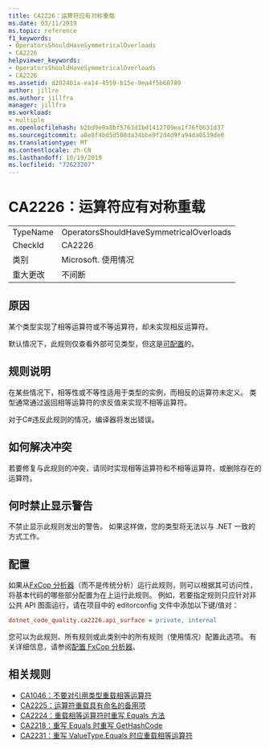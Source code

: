 ```yaml
---
title: CA2226：运算符应有对称重载
ms.date: 03/11/2019
ms.topic: reference
f1_keywords:
- OperatorsShouldHaveSymmetricalOverloads
- CA2226
helpviewer_keywords:
- OperatorsShouldHaveSymmetricalOverloads
- CA2226
ms.assetid: d202401a-ea14-4559-b15e-0ea4f5b68789
author: jillre
ms.author: jillfra
manager: jillfra
ms.workload:
- multiple
ms.openlocfilehash: b2bd9e0a8bf5763d1bd1412709ea1f76f0631d37
ms.sourcegitcommit: a8e8f4bd5d508da34bbe9f2d4d9fa94da0539de0
ms.translationtype: MT
ms.contentlocale: zh-CN
ms.lasthandoff: 10/19/2019
ms.locfileid: "72623207"
---
```

# <a name="ca2226-operators-should-have-symmetrical-overloads"></a>CA2226：运算符应有对称重载

|||
|-|-|
|TypeName|OperatorsShouldHaveSymmetricalOverloads|
|CheckId|CA2226|
|类别|Microsoft. 使用情况|
|重大更改|不间断|

## <a name="cause"></a>原因

某个类型实现了相等运算符或不等运算符，却未实现相反运算符。

默认情况下，此规则仅查看外部可见类型，但这是[可配置](#configurability)的。

## <a name="rule-description"></a>规则说明

在某些情况下，相等性或不等性适用于类型的实例，而相反的运算符未定义。 类型通常通过返回相等运算符的求反值来实现不相等运算符。

对于C#违反此规则的情况，编译器将发出错误。

## <a name="how-to-fix-violations"></a>如何解决冲突

若要修复与此规则的冲突，请同时实现相等运算符和不相等运算符，或删除存在的运算符。

## <a name="when-to-suppress-warnings"></a>何时禁止显示警告

不禁止显示此规则发出的警告。 如果这样做，您的类型将无法以与 .NET 一致的方式工作。

## <a name="configurability"></a>配置

如果从[FxCop 分析器](install-fxcop-analyzers.md)（而不是传统分析）运行此规则，则可以根据其可访问性，将基本代码的哪些部分配置为在上运行此规则。 例如，若要指定规则只应针对非公共 API 图面运行，请在项目中的 editorconfig 文件中添加以下键/值对：

```ini
dotnet_code_quality.ca2226.api_surface = private, internal
```

您可以为此规则、所有规则或此类别中的所有规则（使用情况）配置此选项。 有关详细信息，请参阅[配置 FxCop 分析器](configure-fxcop-analyzers.md)。

## <a name="related-rules"></a>相关规则

- [CA1046：不要对引用类型重载相等运算符](../code-quality/ca1046.md)
- [CA2225：运算符重载具有命名的备用项](../code-quality/ca2225.md)
- [CA2224：重载相等运算符时重写 Equals 方法](../code-quality/ca2224.md)
- [CA2218：重写 Equals 时重写 GetHashCode](../code-quality/ca2218.md)
- [CA2231：重写 ValueType.Equals 时应重载相等运算符](../code-quality/ca2231.md)
